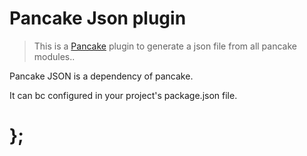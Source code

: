 Pancake Json plugin
=================

> This is a [Pancake](https://github.com/designsystemau/pancake) plugin to generate a json file from all pancake modules..

Pancake JSON is a dependency of pancake.

It can bc configured in your project's package.json file.  


# };
